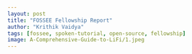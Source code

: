 ```yaml
---
layout: post
title: "FOSSEE Fellowship Report"
author: "Krithik Vaidya"
tags: [fossee, spoken-tutorial, open-source, fellowship]
image: A-Comprehensive-Guide-to-LiFi/1.jpeg
---
```


